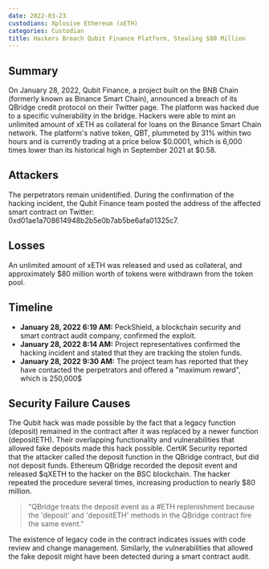 ```yaml
---
date: 2022-03-23
custodians: Xplosive Ethereum (xETH)
categories: Custodian
title: Hackers Breach Qubit Finance Platform, Stealing $80 Million
---
```


## Summary

On January 28, 2022, Qubit Finance, a project built on the BNB Chain (formerly known as Binance Smart Chain), announced a breach of its QBridge credit protocol on their Twitter page. The platform was hacked due to a specific vulnerability in the bridge. Hackers were able to mint an unlimited amount of xETH as collateral for loans on the Binance Smart Chain network.
The platform's native token, QBT, plummeted by 31% within two hours and is currently trading at a price below $0.0001, which is 6,000 times lower than its historical high in September 2021 at $0.58.

## Attackers

The perpetrators remain unidentified. 
During the confirmation of the hacking incident, the Qubit Finance team posted the address of the affected smart contract on Twitter: 0xd01ae1a708614948b2b5e0b7ab5be6afa01325c7. 

## Losses

An unlimited amount of xETH was released and used as collateral, and approximately $80 million worth of tokens were withdrawn from the token pool.

## Timeline

- **January 28, 2022 6:19 AM:** PeckShield, a blockchain security and smart contract audit company, confirmed the exploit.
- **January 28, 2022 8:14 AM:** Project representatives confirmed the hacking incident and stated that they are tracking the stolen funds.
- **January 28, 2022 9:30 AM:** The project team has reported that they have contacted the perpetrators and offered a "maximum reward", which is 250,000$

## Security Failure Causes

The Qubit hack was made possible by the fact that a legacy function (deposit) remained in the contract after it was replaced by a newer function (depositETH).  Their overlapping functionality and vulnerabilities that allowed fake deposits made this hack possible.
CertiK Security reported that the attacker called the deposit function in the QBridge contract, but did not deposit funds. Ethereum QBridge recorded the deposit event and released $qXETH to the hacker on the BSC blockchain. The hacker repeated the procedure several times, increasing production to nearly $80 million.
> "QBridge treats the deposit event as a #ETH replenishment because the 'deposit' and 'depositETH' methods in the QBridge contract fire the same event."

The existence of legacy code in the contract indicates issues with code review and change management.  Similarly, the vulnerabilities that allowed the fake deposit might have been detected during a smart contract audit.